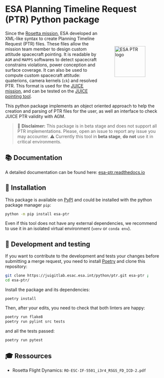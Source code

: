 ESA Planning Timeline Request (PTR) Python package
==================================================
<img src="https://esa-ptr.readthedocs.io/en/1.4/_static/ptr-logo.svg" align="right" hspace="50" vspace="50" height="100" alt="ESA PTR logo">

Since the [Rosetta mission](https://www.esa.int/Science_Exploration/Space_Science/Rosetta),
ESA developed an XML-like syntax to create Planning Timeline Request (PTR) files.
These files allow the mission team member to design custom attitude spacecraft pointing.
It is readable by `AGM` and `MAPPS` softwares to detect spacecraft constrains violations,
power conception and surface coverage. It can also be used to compute custom spacecraft
attitude: quaterions, camera kernels (`ck`) and resolved PTR.
This format is used for the [JUICE mission](https://sci.esa.int/web/juice),
and can be tested on the [JUICE pointing tool](https://juicept.esac.esa.int).

This python package implements an object oriented approach to help the creation and parsing
of PTR files for the user, as well an interface to check JUICE PTR validity with AGM.

> 🚧 **Disclaimer:** This package is in beta stage and does not support all PTR implementations.
> Please, open an issue to report any issue you may accounter.
> ⚠️ Currently this tool in **beta stage**, **do not** use it in critical environments.

📚 Documentation
----------------
A detailed documentation can be found here: [esa-ptr.readthedocs.io](https://esa-ptr.readthedocs.io/)

🐍 Installation
---------------

This package is available on [PyPI](https://pypi.org/project/esa-ptr/) and could be installed with the python package manager `pip`:

```bash
python -m pip install esa-ptr
```

Even if this tool does not have any external dependencies, we recommend to use it in an isolated virtual environment (`venv` or `conda env`).


🐛 Development and testing
--------------------------

If you want to contribute to the development and tests your changes before submitting a merge request,
you need to install [Poetry](https://python-poetry.org/docs/) and clone this repository:

```bash
git clone https://juigitlab.esac.esa.int/python/ptr.git esa-ptr ;
cd esa-ptr/
```

Install the package and its dependencies:
```
poetry install
```

Then, after your edits, you need to check that both linters are happy:
```bash
poetry run flake8
poetry run pylint src tests
```

and all the tests passed:
```bash
poetry run pytest
```

🎓 Ressources
-------------
* Rosetta Flight Dynamics: `RO-ESC-IF-5501_i3r4_RSGS_FD_ICD-2.pdf`
